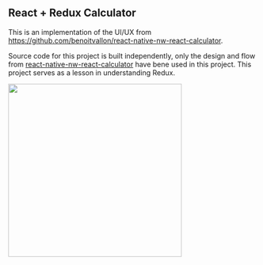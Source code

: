 ## React + Redux Calculator

This is an implementation of the UI/UX from https://github.com/benoitvallon/react-native-nw-react-calculator.

Source code for this project is built independently, only the design and flow from [react-native-nw-react-calculator](https://github.com/benoitvallon/react-native-nw-react-calculator) have bene used in this project. This project serves as a lesson in understanding Redux.

<img src="https://cloud.githubusercontent.com/assets/656630/11454610/3a1075a4-9600-11e5-8771-8a619aa82652.png" width="350" />
